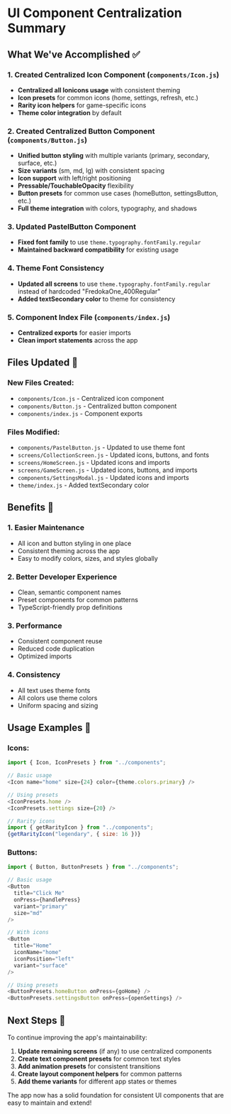 # UI Component Centralization Summary

## What We've Accomplished ✅

### 1. Created Centralized Icon Component (`components/Icon.js`)

- **Centralized all Ionicons usage** with consistent theming
- **Icon presets** for common icons (home, settings, refresh, etc.)
- **Rarity icon helpers** for game-specific icons
- **Theme color integration** by default

### 2. Created Centralized Button Component (`components/Button.js`)

- **Unified button styling** with multiple variants (primary, secondary, surface, etc.)
- **Size variants** (sm, md, lg) with consistent spacing
- **Icon support** with left/right positioning
- **Pressable/TouchableOpacity** flexibility
- **Button presets** for common use cases (homeButton, settingsButton, etc.)
- **Full theme integration** with colors, typography, and shadows

### 3. Updated PastelButton Component

- **Fixed font family** to use `theme.typography.fontFamily.regular`
- **Maintained backward compatibility** for existing usage

### 4. Theme Font Consistency

- **Updated all screens** to use `theme.typography.fontFamily.regular` instead of hardcoded "FredokaOne_400Regular"
- **Added textSecondary color** to theme for consistency

### 5. Component Index File (`components/index.js`)

- **Centralized exports** for easier imports
- **Clean import statements** across the app

## Files Updated 🔄

### New Files Created:

- `components/Icon.js` - Centralized icon component
- `components/Button.js` - Centralized button component
- `components/index.js` - Component exports

### Files Modified:

- `components/PastelButton.js` - Updated to use theme font
- `screens/CollectionScreen.js` - Updated icons, buttons, and fonts
- `screens/HomeScreen.js` - Updated icons and imports
- `screens/GameScreen.js` - Updated icons, buttons, and imports
- `components/SettingsModal.js` - Updated icons and imports
- `theme/index.js` - Added textSecondary color

## Benefits 🚀

### 1. **Easier Maintenance**

- All icon and button styling in one place
- Consistent theming across the app
- Easy to modify colors, sizes, and styles globally

### 2. **Better Developer Experience**

- Clean, semantic component names
- Preset components for common patterns
- TypeScript-friendly prop definitions

### 3. **Performance**

- Consistent component reuse
- Reduced code duplication
- Optimized imports

### 4. **Consistency**

- All text uses theme fonts
- All colors use theme colors
- Uniform spacing and sizing

## Usage Examples 📝

### Icons:

```javascript
import { Icon, IconPresets } from "../components";

// Basic usage
<Icon name="home" size={24} color={theme.colors.primary} />

// Using presets
<IconPresets.home />
<IconPresets.settings size={20} />

// Rarity icons
import { getRarityIcon } from "../components";
{getRarityIcon("legendary", { size: 16 })}
```

### Buttons:

```javascript
import { Button, ButtonPresets } from "../components";

// Basic usage
<Button
  title="Click Me"
  onPress={handlePress}
  variant="primary"
  size="md"
/>

// With icons
<Button
  title="Home"
  iconName="home"
  iconPosition="left"
  variant="surface"
/>

// Using presets
<ButtonPresets.homeButton onPress={goHome} />
<ButtonPresets.settingsButton onPress={openSettings} />
```

## Next Steps 🔄

To continue improving the app's maintainability:

1. **Update remaining screens** (if any) to use centralized components
2. **Create text component presets** for common text styles
3. **Add animation presets** for consistent transitions
4. **Create layout component helpers** for common patterns
5. **Add theme variants** for different app states or themes

The app now has a solid foundation for consistent UI components that are easy to maintain and extend!

